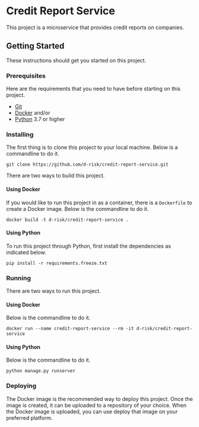 # Credit Report Service

This project is a microservice that provides credit reports on companies.

## Getting Started

These instructions should get you started on this project.

### Prerequisites

Here are the requirements that you need to have before starting on this project.

* [Git]
* [Docker] and/or
* [Python] 3.7 or higher

### Installing

The first thing is to clone this project to your local machine.
Below is a commandline to do it.

```commandline
git clone https://github.com/d-risk/credit-report-service.git
```

There are two ways to build this project.

#### Using Docker

If you would like to run this project in as a container, there is a `Dockerfile` to create a Docker image.
Below is the commandline to do it.

```commandline
docker build -t d-risk/credit-report-service .
```

#### Using Python

To run this project through Python, first install the dependencies as indicated below.

```commandline
pip install -r requirements.freeze.txt
```

### Running

There are two ways to run this project.

#### Using Docker

Below is the commandline to do it.

```commandline
docker run --name credit-report-service --rm -it d-risk/credit-report-service
```

#### Using Python

Below is the commandline to do it.

```commandline
python manage.py runserver
```

### Deploying

The Docker image is the recommended way to deploy this project.
Once the image is created, it can be uploaded to a repository of your choice.
When the Docker image is uploaded, you can use deploy that image on your preferred platform.

[Git]: https://git-scm.com/
[Docker]: https://www.docker.com/
[Python]: https://www.python.org/